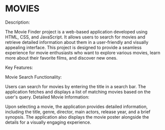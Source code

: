 # MOVIES

Description:

The Movie Finder project is a web-based application developed using HTML, CSS, and JavaScript. It allows users to search for movies and retrieve detailed information about them in a user-friendly and visually appealing interface. This project is designed to provide a seamless experience for movie enthusiasts who want to explore various movies, learn more about their favorite films, and discover new ones.

Key Features:

Movie Search Functionality:

Users can search for movies by entering the title in a search bar.
The application fetches and displays a list of matching movies based on the user's query.
Detailed Movie Information:

Upon selecting a movie, the application provides detailed information, including the title, genre, director, main actors, release year, and a brief synopsis.
The application also displays the movie poster alongside the details for a visually engaging experience.
